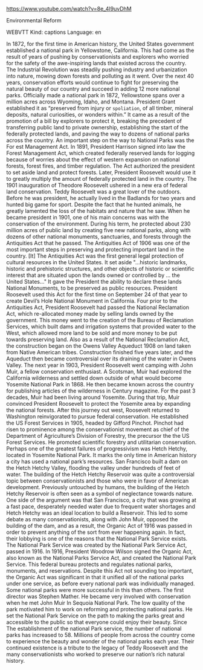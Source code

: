 https://www.youtube.com/watch?v=8e_4I9uvDhM 

Environmental Reform 

WEBVTT Kind: captions Language: en 

In 1872, for the first time in American history, the United States government established a national park in Yellowstone, California. This had come as the result of years of pushing by conservationists and explorers who worried for the safety of the awe-inspiring lands that existed across the country. The Industrial Revolution was steadily pushing industry and urbanization into nature, mowing down forests and polluting as it went. Over the next 40 years, conservation efforts would continue to fight for preserving the natural beauty of our country and succeed in adding 12 more national parks. Officially made a national park in 1872, Yellowstone spans over a million acres across Wyoming, Idaho, and Montana. President Grant established it as “preserved from injury or `spoliation`, of all timber, mineral deposits, natural curiosities, or wonders within.” It came as a result of the promotion of a bill by explorers to protect it, breaking the precedent of transferring public land to private ownership, establishing the start of the federally protected lands, and paving the way to dozens of national parks across the country. An important step on the way to National Parks was the For est Management Act. In 1891, President Harrison signed into law the Forest Management Act, which created federally reserved lands for logging because of worries about the effect of western expansion on national forests, forest fires, and timber regulation. The Act authorized the president to set aside land and protect forests. Later, President Roosevelt would use it to greatly multiply the amount of federally protected land in the country. The 1901 inauguration of Theodore Roosevelt ushered in a new era of federal land conservation. Teddy Roosevelt was a great lover of the outdoors. Before he was president, he actually lived in the Badlands for two years and hunted big game for sport. Despite the fact that he hunted animals, he greatly lamented the loss of the habitats and nature that he saw. When he became president in 1901, one of his main concerns was with the conservation of the environment. During his term, he protected about 230 million acres of public land by creating five new national parks, along with dozens of other national monuments, sanctuaries, and forests through the Antiquities Act that he passed. The Antiquities Act of 1906 was one of the most important steps in preserving and protecting important land in the country. [It] The Antiquities Act was the first general legal protection of cultural resources in the United States. It set aside "...historic landmarks, historic and prehistoric structures, and other objects of historic or scientific interest that are situated upon the lands owned or controlled by … the United States..." It gave the President the ability to declare these lands National Monuments, to be preserved as public resources. President Roosevelt used this Act for the first time on September 24 of that year to create Devil’s Hole National Monument in California. Four prior to the Antiquities Act, President Roosevelt had passed the National Reclamation Act, which re-allocated money made by selling lands owned by the government. This money went to the creation of the Bureau of Reclamation Services, which built dams and irrigation systems that provided water to the West, which allowed more land to be sold and more money to be put towards preserving land. Also as a result of the National Reclamation Act, the construction began on the Owens Valley Aqueduct 1908 on land taken from Native American tribes. Construction finished five years later, and the Aqueduct then became controversial over its draining of the water in Owens Valley. The next year in 1903, President Roosevelt went camping with John Muir, a fellow conservation enthusiast. A Scotsman, Muir had explored the California wilderness and settled down outside of what would become Yosemite National Park in 1868. He then became known across the country for publishing articles of the wilderness in Century magazine. For the past 3 decades, Muir had been living around Yosemite. During that trip, Muir convinced President Roosevelt to protect the Yosemite area by expanding the national forests. After this journey out west, Roosevelt returned to Washington reinvigorated to pursue federal conservation. He established the US Forest Services in 1905, headed by Gifford Pinchot. Pinchot had risen to prominence among the conservationist movement as chief of the Department of Agriculture’s Division of Forestry, the precursor the the US Forest Services. He promoted scientific forestry and utilitarian conservation. Perhaps one of the greatest failures of progressivism was Hetch Hetchy, located in Yosemite National Park. It marks the only time in American history a city has used a national park’s resources. San Francisco built a dam on the Hetch Hetchy Valley, flooding the valley under hundreds of feet of water. The building of the Hetch Hetchy Reservoir was quite a controversial topic between conservationists and those who were in favor of American development. Previously untouched by humans, the building of the Hetch Hetchy Reservoir is often seen as a symbol of neglectance towards nature. One side of the argument was that San Francisco, a city that was growing at a fast pace, desperately needed water due to frequent water shortages and Hetch Hetchy was an ideal location to build a Reservoir. This led to some debate as many conservationists, along with John Muir, opposed the building of the dam, and as a result, the Organic Act of 1916 was passed in order to prevent anything of the sort from ever happening again. In fact, their lobbying is one of the reasons that the National Park Service exists. The National Park Service was created by the National Park Service Act, passed in 1916. In 1916, President Woodrow Wilson signed the Organic Act, also known as the National Parks Service Act, and created the National Park Service. This federal bureau protects and regulates national parks, monuments, and reservations. Despite this Act not sounding too important, the Organic Act was significant in that it unified all of the national parks under one service, as before every national park was individually managed. Some national parks were more successful in this than others. The first director was Stephen Mather. He became very involved with conservation when he met John Muir In Sequoia National Park. The low quality of the park motivated him to work on reforming and protecting national parks. He set the National Park Service on the path to making the parks great and accessible to the public so that everyone could enjoy their beauty. Since The establishment of the national Park service, the number of national parks has increased to 58. Millions of people from across the country come to experience the beauty and wonder of the national parks each year. Their continued existence is a tribute to the legacy of Teddy Roosevelt and the many conservationists who worked to preserve our nation’s rich natural history. 